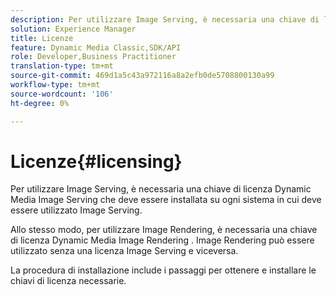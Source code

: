 ```yaml
---
description: Per utilizzare Image Serving, è necessaria una chiave di licenza Dynamic Media Image Serving che deve essere installata su ogni sistema in cui deve essere utilizzato Image Serving.
solution: Experience Manager
title: Licenze
feature: Dynamic Media Classic,SDK/API
role: Developer,Business Practitioner
translation-type: tm+mt
source-git-commit: 469d1a5c43a972116a8a2efb0de5708800130a99
workflow-type: tm+mt
source-wordcount: '106'
ht-degree: 0%

---
```



# Licenze{#licensing}

Per utilizzare Image Serving, è necessaria una chiave di licenza Dynamic Media Image Serving che deve essere installata su ogni sistema in cui deve essere utilizzato Image Serving.

Allo stesso modo, per utilizzare Image Rendering, è necessaria una chiave di licenza Dynamic Media Image Rendering . Image Rendering può essere utilizzato senza una licenza Image Serving e viceversa.

La procedura di installazione include i passaggi per ottenere e installare le chiavi di licenza necessarie.
